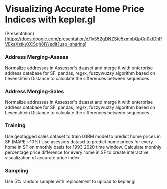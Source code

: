 # Visualizing Accurate Home Price Indices with kepler.gl

(Presentation)[https://docs.google.com/presentation/d/1v552gDNZSte5xmnbQpCn0ktDhPVEksXztkyXCSqh8IY/edit?usp=sharing]

### Address Merging-Assess
Normalize addresses in Assessor's dataset and merge it with enterprise address database for SF.
pandas, regex, fuzzywuzzy algorithm based on Levenshtein Distance to calculate the differences between sequences

### Address Merging-Sales
Normalize addresses in Assessor's dataset and merge it with enterprise address database for SF.
pandas, regex, fuzzywuzzy algorithm based on Levenshtein Distance to calculate the differences between sequences

### Training
Use geotagged sales dataset to train LGBM model to predict home prices in SF (MAPE ~10%)
Use asessors dataset to predict home prices for every home in SF on mnothly basis for 1993-2020 time window.
Calculate monthly percentage price difference for every home in SF to create interactive visualization of accurate price index.

### Sampling
Use 5% random sample with replacement to upload to kepler.gl
